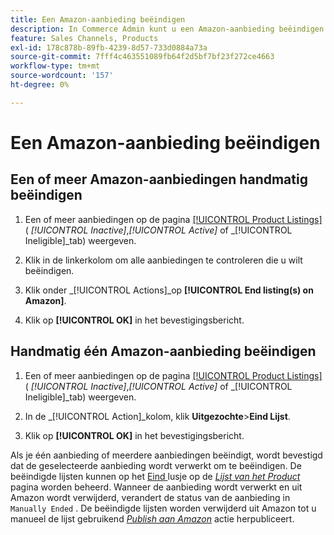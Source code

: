 ```yaml
---
title: Een Amazon-aanbieding beëindigen
description: In Commerce Admin kunt u een Amazon-aanbieding beëindigen via het dashboard voor de Amazon-Sales Channel.
feature: Sales Channels, Products
exl-id: 178c878b-89fb-4239-8d57-733d0884a73a
source-git-commit: 7fff4c463551089fb64f2d5bf7bf23f272ce4663
workflow-type: tm+mt
source-wordcount: '157'
ht-degree: 0%

---
```


# Een Amazon-aanbieding beëindigen

## Een of meer Amazon-aanbiedingen handmatig beëindigen

1. Een of meer aanbiedingen op de pagina [[!UICONTROL Product Listings]](./managing-product-listings.md) ( _[!UICONTROL Inactive]_,_[!UICONTROL Active]_ of _[!UICONTROL Ineligible]_tab) weergeven.

1. Klik in de linkerkolom om alle aanbiedingen te controleren die u wilt beëindigen.

1. Klik onder _[!UICONTROL Actions]_op **[!UICONTROL End listing(s) on Amazon]**.

1. Klik op **[!UICONTROL OK]** in het bevestigingsbericht.

## Handmatig één Amazon-aanbieding beëindigen

1. Een of meer aanbiedingen op de pagina [[!UICONTROL Product Listings]](./managing-product-listings.md) ( _[!UICONTROL Inactive]_,_[!UICONTROL Active]_ of _[!UICONTROL Ineligible]_tab) weergeven.

1. In de _[!UICONTROL Action]_kolom, klik **Uitgezochte**>**Eind Lijst**.

1. Klik op **[!UICONTROL OK]** in het bevestigingsbericht.

Als je één aanbieding of meerdere aanbiedingen beëindigt, wordt bevestigd dat de geselecteerde aanbieding wordt verwerkt om te beëindigen. De beëindigde lijsten kunnen op het [ Eind ](./ended-listings.md) lusje op de [_Lijst van het Product_](./managing-product-listings.md) pagina worden beheerd. Wanneer de aanbieding wordt verwerkt en uit Amazon wordt verwijderd, verandert de status van de aanbieding in `Manually Ended` . De beëindigde lijsten worden verwijderd uit Amazon tot u manueel de lijst gebruikend [_Publish aan Amazon_](./publish-listings-manually.md) actie herpubliceert.

